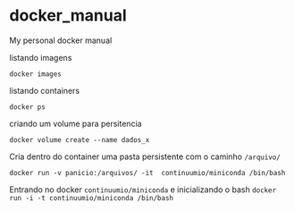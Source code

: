 # docker_manual
My personal docker manual



listando imagens

```docker images```

listando containers

```docker ps```

criando um volume para persitencia 

``` docker volume create --name dados_x ```

Cria dentro do container uma pasta persistente com o caminho `/arquivo/`

```docker run -v panicio:/arquivos/ -it  continuumio/miniconda /bin/bash```

Entrando no docker `continuumio/miniconda` e inicializando o bash
```docker run -i -t continuumio/miniconda /bin/bash```


